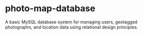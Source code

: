 # photo-map-database
A basic MySQL database system for managing users, geotagged photographs, and location data using relational design principles.
